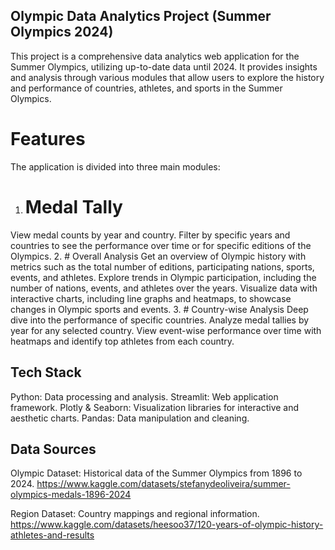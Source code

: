 ## Olympic Data Analytics Project (Summer Olympics 2024)
This project is a comprehensive data analytics web application for the Summer Olympics, utilizing up-to-date data until 2024. It provides insights and analysis through various modules that allow users to explore the history and performance of countries, athletes, and sports in the Summer Olympics.

# Features
The application is divided into three main modules:

1. # Medal Tally
View medal counts by year and country.
Filter by specific years and countries to see the performance over time or for specific editions of the Olympics.
2. # Overall Analysis
Get an overview of Olympic history with metrics such as the total number of editions, participating nations, sports, events, and athletes.
Explore trends in Olympic participation, including the number of nations, events, and athletes over the years.
Visualize data with interactive charts, including line graphs and heatmaps, to showcase changes in Olympic sports and events.
3. # Country-wise Analysis
Deep dive into the performance of specific countries.
Analyze medal tallies by year for any selected country.
View event-wise performance over time with heatmaps and identify top athletes from each country.

## Tech Stack
Python: Data processing and analysis.
Streamlit: Web application framework.
Plotly & Seaborn: Visualization libraries for interactive and aesthetic charts.
Pandas: Data manipulation and cleaning.

## Data Sources
Olympic Dataset: Historical data of the Summer Olympics from 1896 to 2024.
https://www.kaggle.com/datasets/stefanydeoliveira/summer-olympics-medals-1896-2024

Region Dataset: Country mappings and regional information.
https://www.kaggle.com/datasets/heesoo37/120-years-of-olympic-history-athletes-and-results